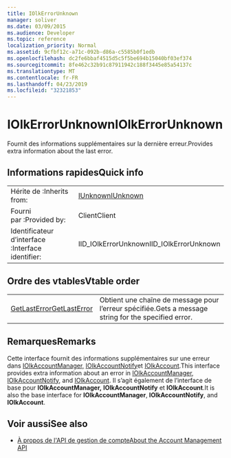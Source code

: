 ```yaml
---
title: IOlkErrorUnknown
manager: soliver
ms.date: 03/09/2015
ms.audience: Developer
ms.topic: reference
localization_priority: Normal
ms.assetid: 9cfbf12c-a71c-092b-d86a-c5585b0f1edb
ms.openlocfilehash: dc2fe6bbaf4515d5c5f5be694b15040bf03ef374
ms.sourcegitcommit: 8fe462c32b91c87911942c188f3445e85a54137c
ms.translationtype: MT
ms.contentlocale: fr-FR
ms.lasthandoff: 04/23/2019
ms.locfileid: "32321853"
---
```

# <a name="iolkerrorunknown"></a><span data-ttu-id="d1999-102">IOlkErrorUnknown</span><span class="sxs-lookup"><span data-stu-id="d1999-102">IOlkErrorUnknown</span></span>

<span data-ttu-id="d1999-103">Fournit des informations supplémentaires sur la dernière erreur.</span><span class="sxs-lookup"><span data-stu-id="d1999-103">Provides extra information about the last error.</span></span>
  
## <a name="quick-info"></a><span data-ttu-id="d1999-104">Informations rapides</span><span class="sxs-lookup"><span data-stu-id="d1999-104">Quick info</span></span>

|||
|:-----|:-----|
|<span data-ttu-id="d1999-105">Hérite de :</span><span class="sxs-lookup"><span data-stu-id="d1999-105">Inherits from:</span></span>  <br/> |[<span data-ttu-id="d1999-106">IUnknown</span><span class="sxs-lookup"><span data-stu-id="d1999-106">IUnknown</span></span>](https://docs.microsoft.com/windows/desktop/api/unknwn/nn-unknwn-iunknown) <br/> |
|<span data-ttu-id="d1999-107">Fourni par :</span><span class="sxs-lookup"><span data-stu-id="d1999-107">Provided by:</span></span>  <br/> |<span data-ttu-id="d1999-108">Client</span><span class="sxs-lookup"><span data-stu-id="d1999-108">Client</span></span>  <br/> |
|<span data-ttu-id="d1999-109">Identificateur d’interface :</span><span class="sxs-lookup"><span data-stu-id="d1999-109">Interface identifier:</span></span>  <br/> |<span data-ttu-id="d1999-110">IID_IOlkErrorUnknown</span><span class="sxs-lookup"><span data-stu-id="d1999-110">IID_IOlkErrorUnknown</span></span>  <br/> |
   
## <a name="vtable-order"></a><span data-ttu-id="d1999-111">Ordre des vtables</span><span class="sxs-lookup"><span data-stu-id="d1999-111">Vtable order</span></span>

|||
|:-----|:-----|
|[<span data-ttu-id="d1999-112">GetLastError</span><span class="sxs-lookup"><span data-stu-id="d1999-112">GetLastError</span></span>](iolkerrorunknown-getlasterror.md) <br/> |<span data-ttu-id="d1999-113">Obtient une chaîne de message pour l’erreur spécifiée.</span><span class="sxs-lookup"><span data-stu-id="d1999-113">Gets a message string for the specified error.</span></span>  <br/> |
   
## <a name="remarks"></a><span data-ttu-id="d1999-114">Remarques</span><span class="sxs-lookup"><span data-stu-id="d1999-114">Remarks</span></span>

<span data-ttu-id="d1999-115">Cette interface fournit des informations supplémentaires sur une erreur dans [IOlkAccountManager,](iolkaccountmanager.md) [IOlkAccountNotify](iolkaccountnotify.md)et [IOlkAccount](iolkaccount.md).</span><span class="sxs-lookup"><span data-stu-id="d1999-115">This interface provides extra information about an error in [IOlkAccountManager](iolkaccountmanager.md), [IOlkAccountNotify](iolkaccountnotify.md), and [IOlkAccount](iolkaccount.md).</span></span> <span data-ttu-id="d1999-116">Il s’agit également de l’interface de base pour **IOlkAccountManager,** **IOlkAccountNotify** et **IOlkAccount**.</span><span class="sxs-lookup"><span data-stu-id="d1999-116">It is also the base interface for **IOlkAccountManager**, **IOlkAccountNotify**, and **IOlkAccount**.</span></span> 
  
## <a name="see-also"></a><span data-ttu-id="d1999-117">Voir aussi</span><span class="sxs-lookup"><span data-stu-id="d1999-117">See also</span></span>

- [<span data-ttu-id="d1999-118">À propos de l'API de gestion de compte</span><span class="sxs-lookup"><span data-stu-id="d1999-118">About the Account Management API</span></span>](about-the-account-management-api.md)

